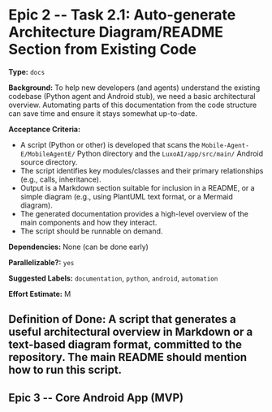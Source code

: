 # Epic 2 -- Task 2.1: Auto-generate Architecture Diagram/README Section from Existing Code

**Type:** `docs`

**Background:** To help new developers (and agents) understand the existing codebase (Python agent and Android stub), we need a basic architectural overview. Automating parts of this documentation from the code structure can save time and ensure it stays somewhat up-to-date.

**Acceptance Criteria:**
*   A script (Python or other) is developed that scans the `Mobile-Agent-E/MobileAgentE/` Python directory and the `LuxoAI/app/src/main/` Android source directory.
*   The script identifies key modules/classes and their primary relationships (e.g., calls, inheritance).
*   Output is a Markdown section suitable for inclusion in a README, or a simple diagram (e.g., using PlantUML text format, or a Mermaid diagram).
*   The generated documentation provides a high-level overview of the main components and how they interact.
*   The script should be runnable on demand.

**Dependencies:** None (can be done early)

**Parallelizable?:** `yes`

**Suggested Labels:** `documentation`, `python`, `android`, `automation`

**Effort Estimate:** M

**Definition of Done:** A script that generates a useful architectural overview in Markdown or a text-based diagram format, committed to the repository. The main README should mention how to run this script.
---
## Epic 3 -- Core Android App (MVP)
